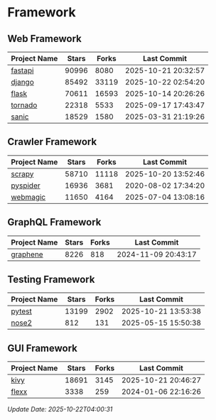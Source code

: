 # Framework

## Web Framework
| Project Name | Stars | Forks | Last Commit |
| ------------ | ----- | ----- | ----------- |
| [fastapi](https://github.com/fastapi/fastapi) | 90996 | 8080 | 2025-10-21 20:32:57 |
| [django](https://github.com/django/django) | 85492 | 33119 | 2025-10-22 02:54:20 |
| [flask](https://github.com/pallets/flask) | 70611 | 16593 | 2025-10-14 20:26:26 |
| [tornado](https://github.com/tornadoweb/tornado) | 22318 | 5533 | 2025-09-17 17:43:47 |
| [sanic](https://github.com/sanic-org/sanic) | 18529 | 1580 | 2025-03-31 21:19:26 |

## Crawler Framework
| Project Name | Stars | Forks | Last Commit |
| ------------ | ----- | ----- | ----------- |
| [scrapy](https://github.com/scrapy/scrapy) | 58710 | 11118 | 2025-10-20 13:52:46 |
| [pyspider](https://github.com/binux/pyspider) | 16936 | 3681 | 2020-08-02 17:34:20 |
| [webmagic](https://github.com/code4craft/webmagic) | 11650 | 4164 | 2025-07-04 13:08:16 |

## GraphQL Framework
| Project Name | Stars | Forks | Last Commit |
| ------------ | ----- | ----- | ----------- |
| [graphene](https://github.com/graphql-python/graphene) | 8226 | 818 | 2024-11-09 20:43:17 |

## Testing Framework
| Project Name | Stars | Forks | Last Commit |
| ------------ | ----- | ----- | ----------- |
| [pytest](https://github.com/pytest-dev/pytest) | 13199 | 2902 | 2025-10-21 13:53:38 |
| [nose2](https://github.com/nose-devs/nose2) | 812 | 131 | 2025-05-15 15:50:38 |

## GUI Framework
| Project Name | Stars | Forks | Last Commit |
| ------------ | ----- | ----- | ----------- |
| [kivy](https://github.com/kivy/kivy) | 18691 | 3145 | 2025-10-21 20:46:27 |
| [flexx](https://github.com/flexxui/flexx) | 3338 | 259 | 2024-01-06 22:16:26 |

*Update Date: 2025-10-22T04:00:31*